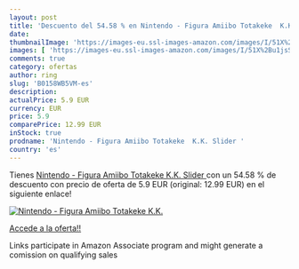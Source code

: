 ```yaml
---
layout: post
title: 'Descuento del 54.58 % en Nintendo - Figura Amiibo Totakeke  K.K. '
date: 
thumbnailImage: 'https://images-eu.ssl-images-amazon.com/images/I/51X%2Bu1jsStL._SL200_.jpg'
images: [ 'https://images-eu.ssl-images-amazon.com/images/I/51X%2Bu1jsStL._SL200_.jpg' ]
comments: true
category: ofertas
author: ring
slug: 'B0158WB5VM-es'
description:
actualPrice: 5.9 EUR
currency: EUR
price: 5.9
comparePrice: 12.99 EUR
inStock: true
prodname: 'Nintendo - Figura Amiibo Totakeke  K.K. Slider '
country: 'es'
---
```


Tienes [Nintendo - Figura Amiibo Totakeke  K.K. Slider ](https://www.amazon.es/dp/B0158WB5VM/?tag=tolees-21) con un 54.58 % de descuento con precio de oferta de 5.9 EUR (original: 12.99 EUR) en el siguiente enlace!

[![Nintendo - Figura Amiibo Totakeke  K.K. ](https://images-eu.ssl-images-amazon.com/images/I/51X%2Bu1jsStL._SL200_.jpg)](https://www.amazon.es/dp/B0158WB5VM/?tag=tolees-21)

[Accede a la oferta!!](https://www.amazon.es/dp/B0158WB5VM/?tag=tolees-21)

Links participate in Amazon Associate program and might generate a comission on qualifying sales


